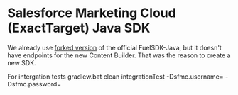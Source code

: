 # Salesforce Marketing Cloud (ExactTarget) Java SDK
We already use [forked version](https://github.com/Smartling/FuelSDK-Java) of the official FuelSDK-Java, but it doesn't have endpoints for the new Content Builder. That was the reason to create a new SDK.

For intergation tests
gradlew.bat clean integrationTest -Dsfmc.username=<username> -Dsfmc.password=<password>